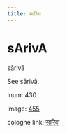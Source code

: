 ```yaml
---
title: सारिवा
---
```


# sArivA

sārivā  <div n="P" />See śārivā.

lnum: 430

image: [455](https://www.sanskrit-lexicon.uni-koeln.de/scans/csl-apidev/servepdf.php?dict=snp&page=455)

cologne link: [सारिवा](https://sanskrit-lexicon.uni-koeln.de/scans/csl-apidev/getword.php?dict=snp&key=सारिवा)

